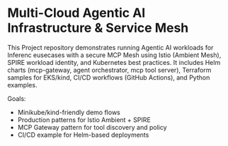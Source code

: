 # Multi-Cloud  Agentic AI Infrastructure & Service Mesh

This Project repository demonstrates running Agentic AI workloads for Inferenc eusecases with a secure MCP Mesh using Istio (Ambient Mesh), SPIRE workload identity, and Kubernetes best practices. It includes Helm charts (mcp-gateway, agent orchestrator, mcp tool server), Terraform samples for EKS/kind, CI/CD workflows (GitHub Actions), and Python examples.

Goals:

- Minikube/kind-friendly demo flows
- Production patterns for Istio Ambient + SPIRE
- MCP Gateway pattern for tool discovery and policy
- CI/CD example for Helm-based deployments
